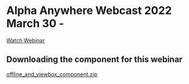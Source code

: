 # Alpha Anywhere Webcast 2022 March 30 - 

[Watch Webinar]()

## Downloading the component for this webinar

[offline_and_viewbox_component.zip]()